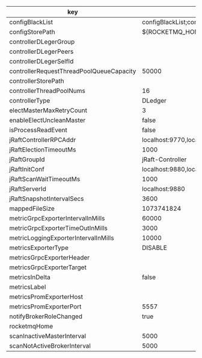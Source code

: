 |key|value|important|
|---|---|---|
|configBlackList|configBlackList;configStorePath||
|configStorePath|${ROCKETMQ_HOME}/controller/controller.properties||
|controllerDLegerGroup|||
|controllerDLegerPeers|||
|controllerDLegerSelfId|||
|controllerRequestThreadPoolQueueCapacity|50000||
|controllerStorePath|||
|controllerThreadPoolNums|16||
|controllerType|DLedger||
|electMasterMaxRetryCount|3||
|enableElectUncleanMaster|false||
|isProcessReadEvent|false||
|jRaftControllerRPCAddr|localhost:9770,localhost:9771,localhost:9772||
|jRaftElectionTimeoutMs|1000||
|jRaftGroupId|jRaft-Controller||
|jRaftInitConf|localhost:9880,localhost:9881,localhost:9882||
|jRaftScanWaitTimeoutMs|1000||
|jRaftServerId|localhost:9880||
|jRaftSnapshotIntervalSecs|3600||
|mappedFileSize|1073741824||
|metricGrpcExporterIntervalInMills|60000||
|metricGrpcExporterTimeOutInMills|3000||
|metricLoggingExporterIntervalInMills|10000||
|metricsExporterType|DISABLE||
|metricsGrpcExporterHeader|||
|metricsGrpcExporterTarget|||
|metricsInDelta|false||
|metricsLabel|||
|metricsPromExporterHost|||
|metricsPromExporterPort|5557||
|notifyBrokerRoleChanged|true||
|rocketmqHome|||
|scanInactiveMasterInterval|5000||
|scanNotActiveBrokerInterval|5000||
